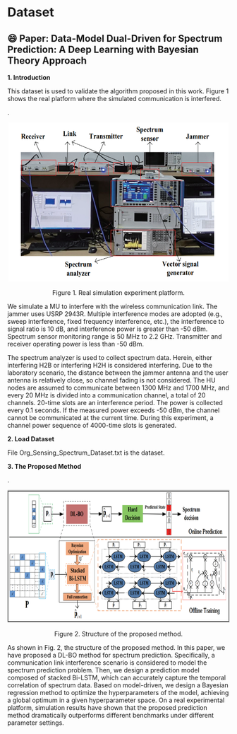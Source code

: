 # Dataset
:smile: Paper: Data-Model Dual-Driven for Spectrum Prediction: A Deep Learning with Bayesian Theory Approach
----
__1. Introduction__

This dataset is used to validate the algorithm proposed in this work. Figure 1 shows the real platform where the simulated communication is interfered.

.<div align=center><img src="https://github.com/pgl1234/spectrum-data/blob/main/Images/platform.png" width="500" height="360" /></div>
<p align="center">  
 Figure 1. Real simulation experiment platform.
</p>

We simulate a MU to interfere with the wireless communication link. The jammer uses USRP 2943R. Multiple interference modes are adopted (e.g., sweep interference, fixed frequency interference, etc.), the interference to signal ratio is 10 dB, and interference power is greater than -50 dBm. Spectrum sensor monitoring range is 50 MHz to 2.2 GHz. Transmitter and receiver operating power is less than -50 dBm. <br>

The spectrum analyzer is used to collect spectrum data. Herein, either interfering H2B or interfering H2H is considered interfering. Due to the laboratory scenario, the distance between the jammer antenna and the user antenna is relatively close, so channel fading is not considered. The HU nodes are assumed to communicate between 1300 MHz and 1700 MHz, and every 20 MHz is divided into a communication channel, a total of 20 channels. 20-time slots are an interference period. The power is collected every 0.1 seconds. If the measured power exceeds -50 dBm, the channel cannot be communicated at the current time. During this experiment, a channel power sequence of 4000-time slots is generated. 

__2. Load Dataset__

File Org_Sensing_Spectrum_Dataset.txt is the dataset.

__3. The Proposed Method__

.<div align=center><img src="https://github.com/pgl1234/spectrum-data/blob/main/Images/Method_frame.png" width="820" height="300" /></div>
<p align="center">  
 Figure 2. Structure of the proposed method.
</p>

As shown in Fig. 2, the structure of the proposed method. In this paper, we have proposed a DL-BO method for spectrum prediction. Specifically, a communication link interference scenario is considered to model the spectrum prediction problem. Then, we design a prediction model composed of stacked Bi-LSTM, which can accurately capture the temporal correlation of spectrum data. Based on model-driven, we design a Bayesian regression method to optimize the hyperparameters of the model, achieving a global optimum in a given hyperparameter space. On a real experimental platform, simulation results have shown that the proposed prediction method dramatically outperforms different benchmarks under different parameter settings.


